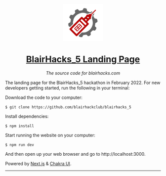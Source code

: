 <p align="center"><img width="128" alt="BlairHacks logo" src="https://raw.githubusercontent.com/blairhackclub/blairhacks_5/master/public/assets/logo.png?token=AGZMURY6RA5IE27QWTEQEBLA2ISGS"></p>
<h1 align="center"><a href="https://blairhacks.com/">BlairHacks_5 Landing Page</a></h1>
<p align="center"><i>The source code for blairhacks.com</i></p>

The landing page for the BlairHacks_5 hackathon in February 2022. For new developers getting started, run the following in your terminal:

Download the code to your computer:

    $ git clone https://github.com/blairhackclub/blairhacks_5

Install dependencies:

    $ npm install

Start running the website on your computer:

    $ npm run dev

And then open up your web browser and go to http://localhost:3000.

Powered by [Next.js] & [Chakra UI].

---

[next.js]: https://nextjs.org
[chakra ui]: https://chakra-ui.com
